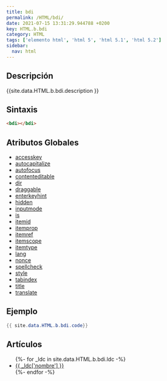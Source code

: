 ```yaml
---
title: bdi
permalink: /HTML/bdi/
date: 2021-07-15 13:31:29.944788 +0200
key: HTML.b.bdi
category: HTML
tags: ['elemento html', 'html 5', 'html 5.1', 'html 5.2']
sidebar: 
  nav: html
---
```


## Descripción
{{site.data.HTML.b.bdi.description }}

## Sintaxis
~~~html
<bdi></bdi>
~~~

## Atributos Globales
* [accesskey](/HTML/accesskey/)
* [autocapitalize](/HTML/autocapitalize/)
* [autofocus](/HTML/autofocus/)
* [contenteditable](/HTML/contenteditable/)
* [dir](/HTML/dir/)
* [draggable](/HTML/draggable/)
* [enterkeyhint](/HTML/enterkeyhint/)
* [hidden](/HTML/hidden/)
* [inputmode](/HTML/inputmode/)
* [is](/HTML/is/)
* [itemid](/HTML/itemid/)
* [itemprop](/HTML/itemprop/)
* [itemref](/HTML/itemref/)
* [itemscope](/HTML/itemscope/)
* [itemtype](/HTML/itemtype/)
* [lang](/HTML/lang/)
* [nonce](/HTML/nonce/)
* [spellcheck](/HTML/spellcheck/)
* [style](/HTML/style/)
* [tabindex](/HTML/tabindex/)
* [title](/HTML/title/)
* [translate](/HTML/translate/)

## Ejemplo
~~~java
{{ site.data.HTML.b.bdi.code}}
~~~

## Artículos
<ul>
{%- for _ldc in site.data.HTML.b.bdi.ldc -%}
   <li>
       <a href="{{_ldc['url'] }}">{{ _ldc['nombre'] }}</a>
   </li>
{%- endfor -%}
</ul>
